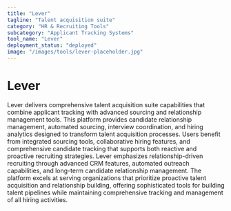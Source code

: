 ```yaml
---
title: "Lever"
tagline: "Talent acquisition suite"
category: "HR & Recruiting Tools"
subcategory: "Applicant Tracking Systems"
tool_name: "Lever"
deployment_status: "deployed"
image: "/images/tools/lever-placeholder.jpg"
---
```


# Lever

Lever delivers comprehensive talent acquisition suite capabilities that combine applicant tracking with advanced sourcing and relationship management tools. This platform provides candidate relationship management, automated sourcing, interview coordination, and hiring analytics designed to transform talent acquisition processes. Users benefit from integrated sourcing tools, collaborative hiring features, and comprehensive candidate tracking that supports both reactive and proactive recruiting strategies. Lever emphasizes relationship-driven recruiting through advanced CRM features, automated outreach capabilities, and long-term candidate relationship management. The platform excels at serving organizations that prioritize proactive talent acquisition and relationship building, offering sophisticated tools for building talent pipelines while maintaining comprehensive tracking and management of all hiring activities.
